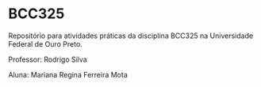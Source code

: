 # BCC325
Repositório para atividades práticas da disciplina BCC325 na Universidade Federal de Ouro Preto.

Professor: Rodrigo Silva

Aluna: Mariana Regina Ferreira Mota
